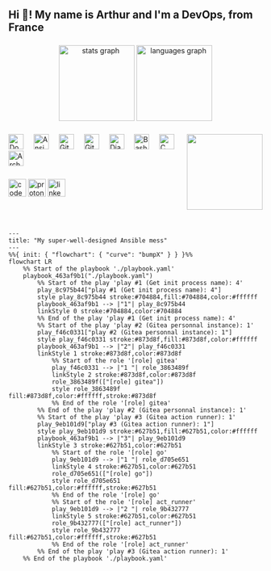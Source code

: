 <h2 align="left">Hi 👋! My name is Arthur and I'm a DevOps, from France</h2>

###

<div align="center">
  <img src="https://github-readme-stats.vercel.app/api?username=boyreau&hide_title=false&hide_rank=true&show_icons=true&include_all_commits=true&count_private=true&disable_animations=false&theme=dracula&locale=en&hide_border=false" height="150" alt="stats graph"  />
  <img src="https://github-readme-stats.vercel.app/api/top-langs?username=boyreau&locale=en&hide_title=false&count_private=false&layout=compact&card_width=320&langs_count=5&theme=dracula&hide_border=false" height="150" alt="languages graph"  />
</div>

###

<img align="right" height="150" src="https://i.imgflip.com/1o3xse.jpg"  />

###

<div align="left">
  <img src="https://cdn.jsdelivr.net/gh/devicons/devicon/icons/docker/docker-original.svg" height="30" alt="Docker logo"  />
  <img width="12" />
  <img src="https://cdn.jsdelivr.net/gh/devicons/devicon/icons/ansible/ansible-original.svg" height="30" alt="Ansible logo"  />
  <img width="12" />
  <img src="https://cdn.jsdelivr.net/gh/devicons/devicon/icons/git/git-original.svg" height="30" alt="Git logo"  />
  <img width="12" />
  <img src="https://cdn.jsdelivr.net/gh/devicons/devicon/icons/githubactions/githubactions-original.svg" height="30" alt="GitHub Actions logo"  />
  <img width="12" />
  <img src="https://cdn.jsdelivr.net/gh/devicons/devicon/icons/django/django-plain.svg" height="30" alt="Django logo"  />
  <img width="12" />
  <img src="https://cdn.jsdelivr.net/gh/devicons/devicon/icons/bash/bash-original.svg" height="30" alt="Bash logo"  />
  <img width="12" />
  <img src="https://cdn.jsdelivr.net/gh/devicons/devicon/icons/c/c-original.svg" height="30" alt="C logo"  />
  <img width="12" />
  <img src="https://cdn.jsdelivr.net/gh/devicons/devicon/icons/archlinux/archlinux-original.svg" height="30" alt="Arch Linux logo"  />
  <img width="12" />
</div>

###

<div align="left">
  <img src="https://img.shields.io/static/v1?message=Codeberg&logo=codeberg&label=&color=4793CC&logoColor=white&labelColor=&style=for-the-badge" height="35" alt="codeberg logo"  />
  <img src="https://img.shields.io/static/v1?message=ProtonMail&logo=protonmail&label=&color=6D4AFF&logoColor=white&labelColor=&style=for-the-badge" height="35" alt="proton mail logo"  />
  <img src="https://img.shields.io/static/v1?message=LinkedIn&logo=linkedin&label=&color=0077B5&logoColor=white&labelColor=&style=for-the-badge" height="35" alt="linkedin logo"  />
</div>

###

<br clear="both">

###
```mermaid
---
title: "My super-well-designed Ansible mess"
---
%%{ init: { "flowchart": { "curve": "bumpX" } } }%%
flowchart LR
	%% Start of the playbook './playbook.yaml'
	playbook_463af9b1("./playbook.yaml")
		%% Start of the play 'play #1 (Get init process name): 4'
		play_8c975b44["play #1 (Get init process name): 4"]
		style play_8c975b44 stroke:#704884,fill:#704884,color:#ffffff
		playbook_463af9b1 --> |"1"| play_8c975b44
		linkStyle 0 stroke:#704884,color:#704884
		%% End of the play 'play #1 (Get init process name): 4'
		%% Start of the play 'play #2 (Gitea personnal instance): 1'
		play_f46c0331["play #2 (Gitea personnal instance): 1"]
		style play_f46c0331 stroke:#873d8f,fill:#873d8f,color:#ffffff
		playbook_463af9b1 --> |"2"| play_f46c0331
		linkStyle 1 stroke:#873d8f,color:#873d8f
			%% Start of the role '[role] gitea'
			play_f46c0331 --> |"1 "| role_3863489f
			linkStyle 2 stroke:#873d8f,color:#873d8f
			role_3863489f(["[role] gitea"])
			style role_3863489f fill:#873d8f,color:#ffffff,stroke:#873d8f
			%% End of the role '[role] gitea'
		%% End of the play 'play #2 (Gitea personnal instance): 1'
		%% Start of the play 'play #3 (Gitea action runner): 1'
		play_9eb101d9["play #3 (Gitea action runner): 1"]
		style play_9eb101d9 stroke:#627b51,fill:#627b51,color:#ffffff
		playbook_463af9b1 --> |"3"| play_9eb101d9
		linkStyle 3 stroke:#627b51,color:#627b51
			%% Start of the role '[role] go'
			play_9eb101d9 --> |"1 "| role_d705e651
			linkStyle 4 stroke:#627b51,color:#627b51
			role_d705e651(["[role] go"])
			style role_d705e651 fill:#627b51,color:#ffffff,stroke:#627b51
			%% End of the role '[role] go'
			%% Start of the role '[role] act_runner'
			play_9eb101d9 --> |"2 "| role_9b432777
			linkStyle 5 stroke:#627b51,color:#627b51
			role_9b432777(["[role] act_runner"])
			style role_9b432777 fill:#627b51,color:#ffffff,stroke:#627b51
			%% End of the role '[role] act_runner'
		%% End of the play 'play #3 (Gitea action runner): 1'
	%% End of the playbook './playbook.yaml'

```
